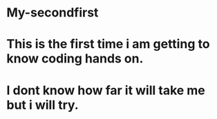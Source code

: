 # My-secondfirst
# This is the first time i am getting to know coding hands on.
# I dont know how far it will take me but i will try.

